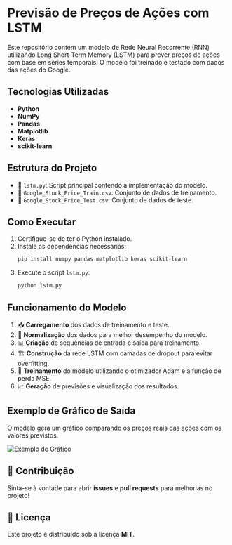 # Previsão de Preços de Ações com LSTM

Este repositório contém um modelo de Rede Neural Recorrente (RNN) utilizando Long Short-Term Memory (LSTM) para prever preços de ações com base em séries temporais. O modelo foi treinado e testado com dados das ações do Google.

## Tecnologias Utilizadas
- **Python**
- **NumPy**
- **Pandas**
- **Matplotlib**
- **Keras**
- **scikit-learn**

## Estrutura do Projeto
- 📄 `lstm.py`: Script principal contendo a implementação do modelo.
- 📂 `Google_Stock_Price_Train.csv`: Conjunto de dados de treinamento.
- 📂 `Google_Stock_Price_Test.csv`: Conjunto de dados de teste.

## Como Executar

1. Certifique-se de ter o Python instalado.
2. Instale as dependências necessárias:
   ```bash
   pip install numpy pandas matplotlib keras scikit-learn
   ```
3. Execute o script `lstm.py`:
   ```bash
   python lstm.py
   ```

## Funcionamento do Modelo

1. 📥 **Carregamento** dos dados de treinamento e teste.
2. 🔄 **Normalização** dos dados para melhor desempenho do modelo.
3. 📊 **Criação** de sequências de entrada e saída para treinamento.
4. 🏗 **Construção** da rede LSTM com camadas de dropout para evitar overfitting.
5. 🎯 **Treinamento** do modelo utilizando o otimizador Adam e a função de perda MSE.
6. 📈 **Geração** de previsões e visualização dos resultados.

## Exemplo de Gráfico de Saída
O modelo gera um gráfico comparando os preços reais das ações com os valores previstos.

![Exemplo de Gráfico](https://upload.wikimedia.org/wikipedia/commons/thumb/3/3a/Stock_Price_Graph.svg/800px-Stock_Price_Graph.svg.png)

## 📌 Contribuição
Sinta-se à vontade para abrir **issues** e **pull requests** para melhorias no projeto!

## 📜 Licença
Este projeto é distribuído sob a licença **MIT**.

